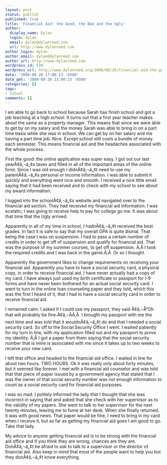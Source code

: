 ```yaml
---
layout: post
status: publish
published: true
title: 'Financial Aid: the Good, the Bad and the Ugly'
author:
  display_name: Dylan
  login: dylan
  email: dylan@dylanreed.com
  url: http://www.dylanreed.com
author_login: dylan
author_email: dylan@dylanreed.com
author_url: http://www.dylanreed.com
wordpress_id: 520
wordpress_url: http://www.dylanreed.org/2008/08/26/financial-aid-the-good-the-bad-and-the-ugly/
date: '2008-08-26 17:00:23 -0500'
date_gmt: '2008-08-26 23:00:23 -0500'
categories: []
tags:
- School
comments: []
---
```

<p><o :p></o>I am able to go back to school because Sarah has finish school and got a job teaching at a high school. It turns out that a first year teacher makes about the same as a property manager. This means that since we were able to get by on my salary and the money Sarah was able to bring in on a part time basis while she was in school. We can get by on her salary and me having a part time job. Nice. Except school still costs a bundle of money each semester. This means financial aid and the headaches associated with the whole process.</p>
<p class="MsoNormal">First the good: the online application was super easy. I got out our last year&Atilde;&cent;&acirc;&sbquo;&not;&acirc;&bdquo;&cent;s taxes and filled in all of the important areas of the online form. Since I was old enough I didn&Atilde;&cent;&acirc;&sbquo;&not;&acirc;&bdquo;&cent;t need to use my parent&Atilde;&cent;&acirc;&sbquo;&not;&acirc;&bdquo;&cent;s personal or income information. I was able to submit it quickly and everything went nice and smooth. I received a nice little email saying that it had been received and to check with my school to see about my award information.</p></p>
<p class="MsoNormal">I logged into the school&Atilde;&cent;&acirc;&sbquo;&not;&acirc;&bdquo;&cent;s website and navigated over to the financial aid section. They had received my financial aid information. I was ecstatic; I was going to receive help to pay for college go me. It was about that time that the Ugly arrived.</p></p>
<p class="MsoNormal">Apparently in all of my time in school, I hadn&Atilde;&cent;&acirc;&sbquo;&not;&acirc;&bdquo;&cent;t received the best grades. In fact it is safe to say that my overall GPA is quite dismal. That being the case I was on suspension. I had to pass a certain number of credits in order to get off of suspension and qualify for financial aid. That was the purpose of my summer courses, to get off suspension. <span>&Atilde;&sbquo;&Acirc;&nbsp;</span>I took the required credits and I was back in the game.<span>&Atilde;&sbquo;&Acirc;&nbsp; </span>Or so I thought.</p></p>
<p class="MsoNormal">Apparently the government likes to change requirements on receiving your financial aid. Apparently you have to have a social security card, a physical copy, in order to receive financial aid. I have never actually had a copy of my card. I have always just used my birth certificate or passport for I-9 forms and have never been bothered for an actual social security card. I went to turn in the online loan counseling paper and they told, which this was the first I heard of it, that I had to have a social security card in order to receive financial aid.</p></p>
<p class="MsoNormal">I remained calm. I asked if I could use my passport, they said &Atilde;&cent;&acirc;&sbquo;&not;&Aring;&ldquo;Oh that will probably be fine.&Atilde;&cent;&acirc;&sbquo;&not;&Acirc;<span>&Atilde;&sbquo;&Acirc;&nbsp; </span>I brought my passport with me the next time and was told that it wouldn&Atilde;&cent;&acirc;&sbquo;&not;&acirc;&bdquo;&cent;t do and that I needed a social security card. So off to the Social Security Office I went. I waited patiently for my turn in line, with my application filled out and my passport to prove my identity. <span>&Atilde;&sbquo;&Acirc;&nbsp;</span>I got a paper from them saying that the social security number that is mine is associated with me since it takes up to two weeks to receive your new card.</p></p>
<p class="MsoNormal">I left that office and headed to the financial aid office. I waited in line for about two hours. TWO HOURS. Ok it was really only about forty minutes, but it seemed like forever. I met with a financial aid counselor and was told that that piece of paper issued by a government agency that stated that I was the owner of that social security number was not enough information to count as a social security card for financial aid purposes.</p></p>
<p class="MsoNormal">I was so mad. I politely informed the lady that I thought that she was incorrect in saying that and asked that she check with her supervisor as to the validity of my papers. She went to talk to her supervisor for the next twenty minutes, leaving me to fume at her desk. When she finally returned, it was with good news. That paper would be fine, I need to bring in my card when I receive it, but as far as getting my financial aid goes I am good to go. Take that lady.</p></p>
<p class="MsoNormal">My advice to anyone getting financial aid is to be strong with the financial aid office and if you think they are wrong, chances are they are. Don&Atilde;&cent;&acirc;&sbquo;&not;&acirc;&bdquo;&cent;t be afraid to ask to talk to a supervisor or the director of financial aid. Also keep in mind that most of the people want to help you but they don&Atilde;&cent;&acirc;&sbquo;&not;&acirc;&bdquo;&cent;t know everything.</p></p>
